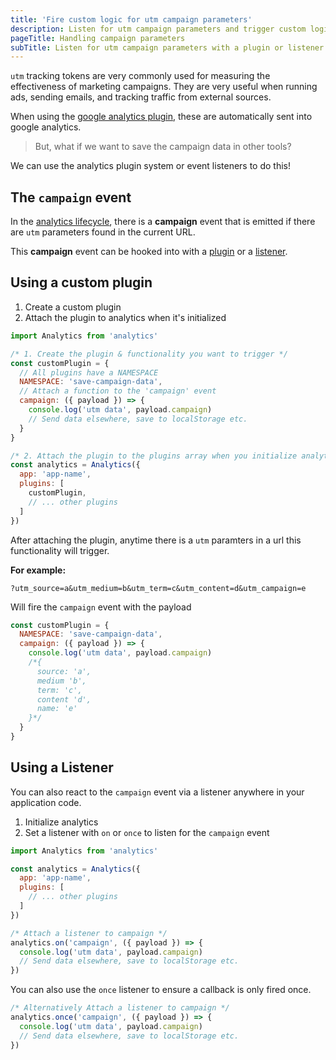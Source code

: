 ```yaml
---
title: 'Fire custom logic for utm campaign parameters'
description: Listen for utm campaign parameters and trigger custom logic with an analytics plugin or listener
pageTitle: Handling campaign parameters
subTitle: Listen for utm campaign parameters with a plugin or listener
---
```


`utm` tracking tokens are very commonly used for measuring the effectiveness of marketing campaigns. They are very useful when running ads, sending emails, and tracking traffic from external sources.

When using the [google analytics plugin](https://getanalytics.io/plugins/google-analytics/), these are automatically sent into google analytics.

> But, what if we want to save the campaign data in other tools?

We can use the analytics plugin system or event listeners to do this!

## The `campaign` event

In the [analytics lifecycle](https://getanalytics.io/lifecycle/), there is a **campaign** event that is emitted if there are `utm` parameters found in the current URL.

This **campaign** event can be hooked into with a [plugin](https://getanalytics.io/plugins/writing-plugins/) or a [listener](https://getanalytics.io/using-listeners/).

## Using a custom plugin

1. Create a custom plugin
2. Attach the plugin to analytics when it's initialized

```js
import Analytics from 'analytics'

/* 1. Create the plugin & functionality you want to trigger */
const customPlugin = {
  // All plugins have a NAMESPACE
  NAMESPACE: 'save-campaign-data',
  // Attach a function to the 'campaign' event
  campaign: ({ payload }) => {
    console.log('utm data', payload.campaign)
    // Send data elsewhere, save to localStorage etc.
  }
}

/* 2. Attach the plugin to the plugins array when you initialize analytics */
const analytics = Analytics({
  app: 'app-name',
  plugins: [
    customPlugin,
    // ... other plugins
  ]
})
```

After attaching the plugin, anytime there is a `utm` paramters in a url this functionality will trigger.

**For example:**

`?utm_source=a&utm_medium=b&utm_term=c&utm_content=d&utm_campaign=e`

Will fire the `campaign` event with the payload

```js
const customPlugin = {
  NAMESPACE: 'save-campaign-data',
  campaign: ({ payload }) => {
    console.log('utm data', payload.campaign)
    /*{
      source: 'a',
      medium 'b',
      term: 'c',
      content 'd',
      name: 'e'
    }*/
  }
}
```

## Using a Listener

You can also react to the `campaign` event via a listener anywhere in your application code.

1. Initialize analytics
2. Set a listener with `on` or `once` to listen for the `campaign` event

```js
import Analytics from 'analytics'

const analytics = Analytics({
  app: 'app-name',
  plugins: [
    // ... other plugins
  ]
})

/* Attach a listener to campaign */
analytics.on('campaign', ({ payload }) => {
  console.log('utm data', payload.campaign)
  // Send data elsewhere, save to localStorage etc.
})
```

You can also use the `once` listener to ensure a callback is only fired once.

```js
/* Alternatively Attach a listener to campaign */
analytics.once('campaign', ({ payload }) => {
  console.log('utm data', payload.campaign)
  // Send data elsewhere, save to localStorage etc.
})
```
